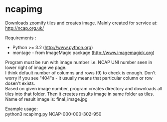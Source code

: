 # ncapimg
Downloads zoomify tiles and creates image. Mainly created for service at: http://ncap.org.uk/  
  
Requirements :  
- Python >= 3.2 (http://www.python.org)
- montage - from ImageMagic package (http://www.imagemagick.org)  
  
Program must be run with image number i.e. NCAP UNI number seen in lower right of image we page.  
I think default number of columns and rows (9) to check is enough. Don't worry if you see "404"s -
it usually means that particular column or row dosen't exists.  
Based on given image number, program creates directory and downloads all tiles into that folder. Then
it creates results image in same folder as tiles. Name of result image is: final_image.jpg  
  
Example usage:  
python3 ncapimg.py NCAP-000-000-302-950

